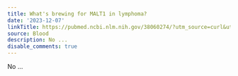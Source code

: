 ```yaml
---
title: What's brewing for MALT1 in lymphoma?
date: '2023-12-07'
linkTitle: https://pubmed.ncbi.nlm.nih.gov/38060274/?utm_source=curl&utm_medium=rss&utm_campaign=journals&utm_content=7603509&fc=None&ff=20231207170728&v=2.17.9.post6+86293ac
source: Blood
description: No ...
disable_comments: true
---
```

No ...